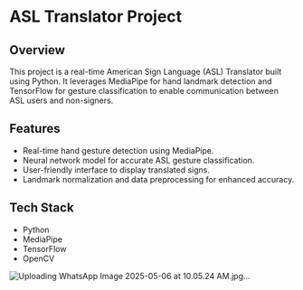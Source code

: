 # ASL Translator Project

## Overview
This project is a real-time American Sign Language (ASL) Translator built using Python. It leverages MediaPipe for hand landmark detection and TensorFlow for gesture classification to enable communication between ASL users and non-signers.

## Features
- Real-time hand gesture detection using MediaPipe.
- Neural network model for accurate ASL gesture classification.
- User-friendly interface to display translated signs.
- Landmark normalization and data preprocessing for enhanced accuracy.

## Tech Stack
- Python
- MediaPipe
- TensorFlow
- OpenCV


![Uploading WhatsApp Image 2025-05-06 at 10.05.24 AM.jpg…]()
